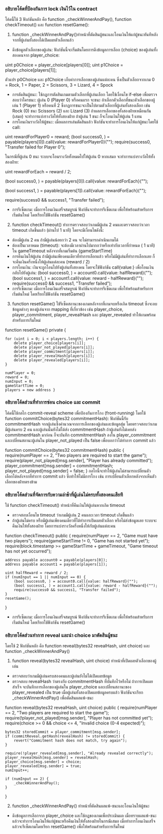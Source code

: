 ### อธิบายโค้ดที่ป้องกันการ lock เงินไว้ใน contract
โค้ดนี้ใช้ 3 ฟังก์ชันหลัก คือ function _checkWinnerAndPay(), function checkTimeout() และ function resetGame():
1. function _checkWinnerAndPay()ทำหน้าที่ตัดสินผู้ชนะและโอนเงินให้แก่ผู้ชนะทันทีหลังจากที่ผู้เล่นทั้งสองได้เปิดเผยตัวเลือกแล้ว
- ดึงข้อมูลตัวเลือกของผู้เล่น: ฟังก์ชันนี้จะเริ่มต้นโดยการดึงข้อมูลการเลือก (choice) ของผู้เล่นทั้งสองคนจาก player_choice:

uint p0Choice = player_choice[players[0]];
uint p1Choice = player_choice[players[1]];

ตัวแปร p0Choice และ p1Choice เก็บค่าการเลือกของผู้เล่นแต่ละคน ซึ่งเป็นตัวเลือกจากเกม 0 = Rock, 1 = Paper, 2 = Scissors, 3 = Lizard, 4 = Spock
- การตัดสินผู้ชนะ: ใช้กฎการตัดสินเกมตามตัวเลือกที่ผู้เล่นเลือก โดยใช้เงื่อนไข if-else เพื่อตรวจสอบว่าใครชนะ:
ผู้เล่น 0 (Player 0) หรือคนแรก จะชนะ ถ้าเลือกตัวเลือกที่ชนะตัวเลือกของผู้เล่น 1 (Player 1) หรือคนที่ 2
ซึ่งกฎการชนะจะเป็นไปตามตัวเลือกที่ผู้เล่นทั้งสองเลือก เช่น Rock (0) ชนะ Scissors (2) และ Lizard (3)
ถ้าผลการเลือกของทั้งสองฝ่ายเหมือนกัน (เสมอ) จะทำการแบ่งรางวัลให้ทั้งสองฝ่าย
ถ้าผู้เล่น 1 ชนะ ก็จะโอนเงินให้ผู้เล่น 1 แทน
- การโอนเงินรางวัลให้ผู้ชนะ:
เมื่อผลการเล่นตัดสินแล้ว ฟังก์ชันจะทำการโอนเงินให้แก่ผู้ชนะโดยใช้ call:

uint rewardForPlayer0 = reward;
(bool success0, ) = payable(players[0]).call{value: rewardForPlayer0}("");
require(success0, "Transfer failed for Player 0");

ในกรณีที่ผู้เล่น 0 ชนะ ระบบจะโอนรางวัลทั้งหมดไปให้ผู้เล่น 0
หากเสมอ จะทำการแบ่งรางวัลให้ทั้งสองฝ่าย:

uint rewardForEach = reward / 2;

(bool success0, ) = payable(players[0]).call{value: rewardForEach}("");

(bool success1, ) = payable(players[1]).call{value: rewardForEach}("");

require(success0 && success1, "Transfer failed");

- การรีเซ็ตเกม: เมื่อการโอนเงินเสร็จสมบูรณ์ ฟังก์ชันจะทำการรีเซ็ตเกม เพื่อให้พร้อมสำหรับการเริ่มต้นใหม่ โดยเรียกใช้ฟังก์ชัน resetGame()

2. function checkTimeout() ทำการตรวจสอบว่าเกมมีผู้เล่น 2 คนและตรวจสอบว่าเวลา timeout เกิดขึ้นแล้ว (ผ่านไป 1 นาที) โดยจะมีเงื่อนไขดังนี้:
- ต้องมีผู้เล่น 2 คน ถ้ามีผู้เล่นน้อยกว่า 2 คน จะไม่สามารถดำเนินเกมได้
- ต้องเป็นเวลาหมด (timeout): จะต้องมีเวลาผ่านไปมากกว่าหรือเท่ากับเวลาที่กำหนด ( 1 นาที) ใน gameTimeout หลังจากที่เกมเริ่มต้น (gameStartTime)
- การคืนเงินให้ผู้เล่น ถ้ามีผู้เล่นเพียงคนเดียวที่ทำการเลือกแล้ว หรือไม่มีผู้เล่นที่ทำการเลือกเลย ก็จะคืนเงินครึ่งหนึ่งให้ผู้เล่นแต่ละคน (reward / 2)
- การโอนเงิน: เงินจะถูกโอนไปยังผู้เล่นทั้งสองคน โดยจะใช้ฟังก์ชัน call{value:} เพื่อโอนเงินกลับไปยังผู้เล่น:
(bool success0, ) = account0.call{value: halfReward}("");
(bool success1, ) = account1.call{value: reward - halfReward}("");
require(success0 && success1, "Transfer failed");
- การรีเซ็ตเกม: เมื่อการโอนเงินเสร็จสมบูรณ์ ฟังก์ชันจะทำการรีเซ็ตเกม เพื่อให้พร้อมสำหรับการเริ่มต้นใหม่ โดยเรียกใช้ฟังก์ชัน resetGame()

3. function resetGame() ใช้รีเซ็ตสถานะของเกมหลังจากที่เกมจบหรือเกิด timeout
ซึ่งจะลบข้อมูลต่างๆ ของผู้เล่นจาก mapping ที่เกี่ยวข้อง เช่น player_choice, player_commitment, player_revealHash และ player_revealed ทำให้เกมพร้อมสำหรับการเริ่มใหม่

function resetGame() private {

    for (uint i = 0; i < players.length; i++) {
        delete player_choice[players[i]];
        delete player_not_played[players[i]];
        delete player_commitment[players[i]];
        delete player_revealHash[players[i]];
        delete player_revealed[players[i]];
    }

    numPlayer = 0;
    reward = 0;
    numInput = 0;
    gameStartTime = 0;
    players = new address }

### อธิบายโค้ดส่วนที่ทำการซ่อน choice และ commit
โค้ดนี้ใช้กลไก commit-reveal scheme เพื่อป้องกันการโกง (front-running) โดยใช้
function commitChoice(bytes32 commitmentHash): ฟังก์ชันนี้รับ commitmentHash จากผู้เล่นซึ่งคำนวณจากการเลือกของผู้เล่นและข้อมูลสุ่ม โดยตรวจสอบว่าเกมมีผู้เล่นครบ 2 คน และผู้เล่นนั้นยังไม่ได้ส่ง commitmentHash ถ้าผู้เล่นยังไม่เคยส่ง commitmentHash มาก่อน ก็จะบันทึก commitmentHash ลงใน player_commitment และเปลี่ยนสถานะผู้เล่นใน player_not_played เป็น false เพื่อบอกว่าได้ทำการ commit แล้ว

function commitChoice(bytes32 commitmentHash) public {
    require(numPlayer == 2, "Two players are required to start the game");
    require(player_not_played[msg.sender], "Player has already committed");
    player_commitment[msg.sender] = commitmentHash;
    player_not_played[msg.sender] = false;
}
กลไกนี้จะทำให้ผู้เล่นไม่สามารถเปลี่ยนตัวเลือกได้หลังจากที่ทำการ commit แล้ว ซึ่งทำให้ไม่มีการโกง เช่น การเปลี่ยนตัวเลือกหลังจากเห็นตัวเลือกของฝ่ายตรงข้าม

### อธิบายโค้ดส่วนที่จัดการกับความล่าช้าที่ผู้เล่นไม่ครบทั้งสองคนเสียที
ใช้ function checkTimeout() ทำหน้าที่คืนเงินให้ผู้เล่นหากเกิด timeout
- ตรวจสอบเงื่อนไข timeout ว่าเกมมีผู้เล่น 2 คนและเวลา timeout เกิดขึ้นแล้ว
- ถ้าผู้เล่นไม่ครบ หรือมีผู้เล่นเพียงคนเดียวที่ได้ทำการเปิดเผยตัวเลือก หรือไม่ส่งข้อมูลเลย ระบบจะคืนเงินให้ทั้งสองฝ่าย โดยการแบ่งรางวัลครึ่งหนึ่งให้กับผู้เล่นแต่ละคน

function checkTimeout() public {
    require(numPlayer == 2, "Game must have two players");
    require(gameStartTime != 0, "Game has not started yet");
    require(block.timestamp >= gameStartTime + gameTimeout, "Game timeout has not yet occurred");

    address payable account0 = payable(players[0]);
    address payable account1 = payable(players[1]);

    uint halfReward = reward / 2;
    if (numInput == 1 || numInput == 0) {
        (bool success0, ) = account0.call{value: halfReward}("");
        (bool success1, ) = account1.call{value: reward - halfReward}("");
        require(success0 && success1, "Transfer failed");
    }
    resetGame();
}
- การรีเซ็ตเกม: เมื่อการโอนเงินเสร็จสมบูรณ์ ฟังก์ชันจะทำการรีเซ็ตเกม เพื่อให้พร้อมสำหรับการเริ่มต้นใหม่ โดยเรียกใช้ฟังก์ชัน resetGame()

### อธิบายโค้ดส่วนทำการ reveal และนำ choice มาตัดสินผู้ชนะ 
โดยใช้ 2 ฟังก์ชันหลัก คือ function reveal(bytes32 revealHash, uint choice) และ function _checkWinnerAndPay()
1. function reveal(bytes32 revealHash, uint choice) ทำหน้าที่เปิดเผยตัวเลือกของผู้เล่น 
- ตรวจสอบว่าเกมมีผู้เล่นครบสองคนและผู้เล่นยังไม่ได้เปิดเผยข้อมูล
- ตรวจสอบ revealHash ว่าตรงกับ commitmentHash ที่บันทึกไว้หรือไม่
ถ้าการเปิดเผยสำเร็จ จะบันทึกการเลือกของผู้เล่นใน player_choice และเปลี่ยนสถานะของ player_revealed เป็น true
เมื่อผู้เล่นทั้งสองเปิดเผยข้อมูลครบแล้ว ฟังก์ชันจะเรียก _checkWinnerAndPay() เพื่อตัดสินผลแพ้-ชนะ

function reveal(bytes32 revealHash, uint choice) public {
    require(numPlayer == 2, "Two players are required to start the game");
    require(!player_not_played[msg.sender], "Player has not committed yet");
    require(choice >= 0 && choice <= 4, "Invalid choice (0-4 expected)");

    bytes32 storedCommit = player_commitment[msg.sender];
    if (commitReveal.getHash(revealHash) != storedCommit) {
        revert("Commitment hash does not match, try again");
    }

    require(!player_revealed[msg.sender], "Already revealed correctly");
    player_revealHash[msg.sender] = revealHash;
    player_choice[msg.sender] = choice;
    player_revealed[msg.sender] = true;
    numInput++;

    if (numInput == 2) {
        _checkWinnerAndPay();
    }
}

2. function _checkWinnerAndPay() ทำหน้าที่ตัดสินผลแพ้-ชนะและโอนเงินให้ผู้ชนะ
- ดึงข้อมูลการเลือกจาก player_choice และใช้กฎของเกมเพื่อประเมินผล เมื่อทราบผลแพ้-ชนะแล้วจะทำการโอนเงินให้แก่ผู้ชนะหรือคืนเงินให้ทั้งสองฝ่ายในกรณีเสมอ
เมื่อทำการโอนเงินเสร็จแล้วจะรีเซ็ตเกมโดยเรียก resetGame() เพื่อให้พร้อมสำหรับการเริ่มใหม่